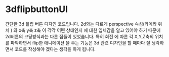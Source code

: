 # 3dflipbuttonUI
간단한 3d 플립 버튼 디자인 코드입니다. 
2d와는 다르게 perspective 속성(카메라 위치 ) 와 x축 y축 z축 이 각각 어떤 상태인지 에 대한 입체감을 알고 있어야 하기 때문에 
2d버튼의 코딩방식과는 다른 점들이 있었습니다. 
특히 회전 에 따른 각 X,Y,Z축의 위치를 파악하면서 flip한 애니메이션 을 주는 기능은 
3d 관련 디자인을 할 때마다 잘 생각하면서 코드를 작성해야 겠다는 생각을 하게 됩니다.
